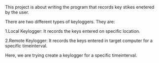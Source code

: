 This project is about writing the program that records key stikes enetered by the user.

There are two different types of keyloggers. They are:

1.Local Keylogger: It records the keys entered on specific location.

2.Remote Keylogger: It records the keys entered in target computer for a specific timeinterval.

Here, we are trying create a keylogger for a specific timeinterval.

